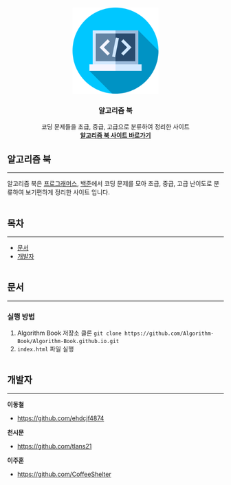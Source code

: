 <p align="center">
  <a href="https://github.com/Algorithm-Book/Algorithm-Book.github.io">
    <img src="assets/logo.png" alt="Algorithm Book logo" width="200" height="200">
  </a>
</p>

<h3 align="center">알고리즘 북</h3>

<p align="center">
  코딩 문제들을 초급, 중급, 고급으로 분류하여 정리한 사이트
  <br>
  <a href="https://algorithm-book.github.io/"><strong>알고리즘 북 사이트 바로가기</strong></a>
</p>


## 알고리즘 북
---
알고리즘 북은 [프로그래머스](https://school.programmers.co.kr/learn/challenges), [백준](https://www.acmicpc.net/problemset)에서 코딩 문제를 모아 초급, 중급, 고급 난이도로 분류하여 보기편하게 정리한 사이트 입니다.
<br><br>

## 목차
---
- [문서](#문서)
- [개발자](#개발자)
<br><br>

## 문서
---
### 실행 방법
1. Algorithm Book 저장소 클론
```git clone https://github.com/Algorithm-Book/Algorithm-Book.github.io.git```
2. ```index.html``` 파일 실행 
<br><br>

## 개발자
---
**이동철**
- <https://github.com/ehdcjf4874>

**천시문**
- <https://github.com/tlans21>

**이주훈**
- <https://github.com/CoffeeShelter>
